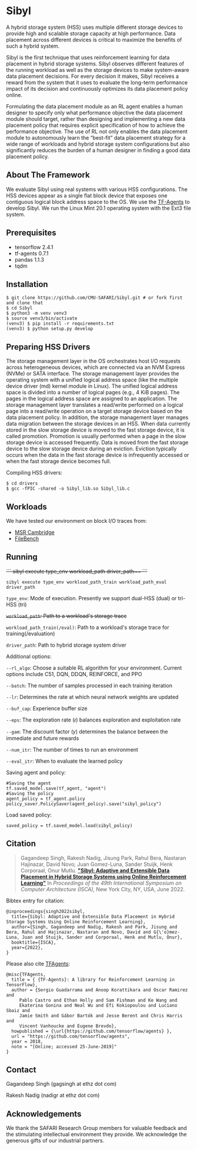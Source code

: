 # Sibyl

A hybrid storage system (HSS) uses multiple different storage devices to provide high and scalable storage capacity at high performance. Data placement across different devices is critical to maximize the benefits of such a hybrid system. 

Sibyl is the first technique that uses reinforcement learning for data placement in hybrid storage systems. Sibyl observes different features of the running workload as well as the storage devices to make system-aware data placement decisions. For every decision it makes, Sibyl receives a reward from the system that it uses to evaluate the long-term performance impact of its decision and continuously optimizes its data placement policy online.

Formulating the data placement module as an RL agent enables a human designer to specify only what performance objective the data placement module should target, rather than designing and implementing a new data placement policy that requires explicit specification of how to achieve the performance objective. The use of RL not only enables the data placement module to autonomously learn the “best-fit” data placement strategy for a wide range of workloads and hybrid storage system configurations but also significantly reduces the burden of a human designer in finding a good data placement policy.

## About The Framework
We evaluate Sibyl using real systems with various HSS configurations. The HSS devices appear as a single flat block device that exposes one contiguous logical block address space to the OS. We use the [TF-Agents](https://github.com/tensorflow/agents) to develop Sibyl. We run the Linux Mint 20.1 operating system with the  Ext3 file system.

## Prerequisites
* tensorflow 2.4.1
* tf-agents 0.7.1
* pandas 1.1.3
* tqdm

## Installation
```
$ git clone https://github.com/CMU-SAFARI/Sibyl.git # or fork first and clone that
$ cd Sibyl
$ python3 -m venv venv3
$ source venv3/bin/activate
(venv3) $ pip install -r requirements.txt
(venv3) $ python setup.py develop
```

## Preparing HSS Drivers
The storage management layer in the OS orchestrates host I/O requests across heterogeneous devices, which are connected via an NVM Express (NVMe) or SATA interface. The storage management layer provides the operating system with a unified logical address space (like the multiple device driver (md) kernel module in Linux). The unified logical address space is divided into a number of logical pages (e.g., 4 KiB pages). The pages in the logical address space are assigned to an application. The storage management layer translates a read/write performed on a logical page into a read/write operation on a target storage device based on the data placement policy. In addition, the storage management layer manages data migration between the storage devices in an HSS. When data currently stored in the slow storage device is moved to the fast storage device, it is called promotion. Promotion is usually performed when a page in the slow storage device is accessed frequently. Data is moved from the fast storage device to the slow storage device during an eviction. Eviction typically occurs when the data in the fast storage device is infrequently accessed or when the fast storage device becomes full.

Compiling HSS drivers:

```
$ cd drivers
$ gcc -fPIC -shared -o Sibyl_lib.so Sibyl_lib.c
```
## Workloads
We have tested our environment on block I/O traces from:

* [MSR Cambridge](http://iotta.snia.org/traces/block-io/388) 
* [FileBench](https://github.com/filebench/filebench)


## Running
<del>
```
sibyl execute type_env workload_path driver_path~~
```
</del>

```
sibyl execute type_env workload_path_train workload_path_eval driver_path
```
`type_env`: Mode of execution. Presently we support dual-HSS (dual) or tri-HSS (tri)

~~`workload_path`: Path to a workload's storage trace~~

`workload_path_train(/eval)`: Path to a workload's storage trace for training(/evaluation)

`driver_path`: Path to hybrid storage system driver

Additional options: 

`--rl_algo`: Choose a suitable RL algorithm for your environment. Current options include C51, DQN, DDQN, REINFORCE, and PPO

`--batch`: The number of
samples processed in each training iteration

`--lr`:  Determines the rate at
which neural network weights are updated

`--buf_cap`: Experience buffer size

`--eps`: The exploration rate (𝜖) balances exploration and exploitation rate

`--gam`: The discount factor (𝛾) determines the balance between the immediate and future
rewards

`--num_itr`: The number of times to run an environment

`--eval_itr`: When to evaluate the learned policy

Saving agent and policy:

```
#Saving the agent
tf.saved_model.save(tf_agent, "agent")
#Saving the policy
agent_policy = tf_agent.policy
policy_saver.PolicySaver(agent_policy).save("sibyl_policy")
```

Load saved policy:

```
saved_policy = tf.saved_model.load(sibyl_policy)
```
## Citation
>Gagandeep Singh, Rakesh Nadig, Jisung Park, Rahul Bera, Nastaran Hajinazar, David Novo; Juan Gomez-Luna, Sander Stuijk, Henk Corporaal, Onur Mutlu.
[**"Sibyl: Adaptive and Extensible Data Placement in Hybrid Storage Systems using Online Reinforcement Learning"**](https://people.inf.ethz.ch/omutlu/pub/Sibyl_RL-based-data-placement-in-hybrid-storage-systems_isca22.pdf)
In _Proceedings of the 49th International Symposium on Computer Architecture (ISCA),_ New York City, NY, USA, June 2022.

Bibtex entry for citation:

```
@inproceedings{singh2022sibyl,
  title={Sibyl: Adaptive and Extensible Data Placement in Hybrid Storage Systems Using Online Reinforcement Learning},
  author={Singh, Gagandeep and Nadig, Rakesh and Park, Jisung and Bera, Rahul and Hajinazar, Nastaran and Novo, David and G{\'o}mez-Luna, Juan and Stuijk, Sander and Corporaal, Henk and Mutlu, Onur},
  booktitle={ISCA},
  year={2022},
}
```

Please also cite [TFAgents](https://github.com/tensorflow/agents):

```
@misc{TFAgents,
  title = { {TF-Agents}: A library for Reinforcement Learning in TensorFlow},
  author = {Sergio Guadarrama and Anoop Korattikara and Oscar Ramirez and
     Pablo Castro and Ethan Holly and Sam Fishman and Ke Wang and
     Ekaterina Gonina and Neal Wu and Efi Kokiopoulou and Luciano Sbaiz and
     Jamie Smith and Gábor Bartók and Jesse Berent and Chris Harris and
     Vincent Vanhoucke and Eugene Brevdo},
  howpublished = {\url{https://github.com/tensorflow/agents} },
  url = "https://github.com/tensorflow/agents",
  year = 2018,
  note = "[Online; accessed 25-June-2019]"
}
```
## Contact
Gagandeep Singh (gagsingh at ethz dot com)

Rakesh Nadig (nadigr at ethz dot com)

## Acknowledgements
We thank the SAFARI Research Group members for valuable feedback and the stimulating intellectual environment they provide. We acknowledge the generous gifts of our industrial partners.

